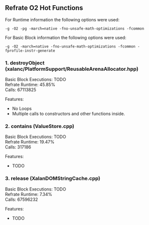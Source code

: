 ## Refrate O2 Hot Functions

For Runtime information the following options were used:
```
-g -O2 -pg -march=native -fno-unsafe-math-optimizations -fcommon
```

For Basic Block information the following options were used:
```
-g -O2 -march=native -fno-unsafe-math-optimizations -fcommon -fprofile-instr-generate
```

### 1. destroyObject (xalanc/PlatformSupport/ReusableArenaAllocator.hpp)
Basic Block Executions: TODO \
Refrate Runtime:  45.85% \
Calls: 67113825

Features:
- No Loops
- Multiple calls to constructors and other functions inside.

### 2. contains (ValueStore.cpp)
Basic Block Executions: TODO \
Refrate Runtime:  19.47% \
Calls: 317186

Features:
- TODO

### 3. release (XalanDOMStringCache.cpp)
Basic Block Executions: TODO \
Refrate Runtime:  7.34% \
Calls: 67596232

Features:
- TODO
